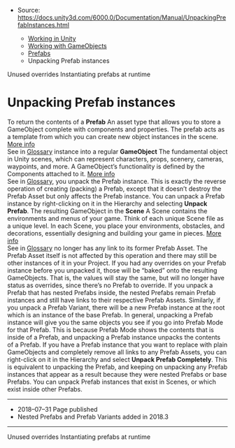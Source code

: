 * Source: https://docs.unity3d.com/6000.0/Documentation/Manual/UnpackingPrefabInstances.html

  * [Working in Unity](https://docs.unity3d.com/6000.0/Documentation/Manual/working-in-unity.html)
  * [Working with GameObjects](https://docs.unity3d.com/6000.0/Documentation/Manual/working-with-gameobjects.html)
  * [Prefabs](https://docs.unity3d.com/6000.0/Documentation/Manual/Prefabs.html)
  * Unpacking Prefab instances


[](https://docs.unity3d.com/6000.0/Documentation/Manual/UnusedOverrides.html)
Unused overrides
[](https://docs.unity3d.com/6000.0/Documentation/Manual/instantiating-prefabs.html)
Instantiating prefabs at runtime
# Unpacking Prefab instances
To return the contents of a **Prefab** An asset type that allows you to store a GameObject complete with components and properties. The prefab acts as a template from which you can create new object instances in the scene. [More info](https://docs.unity3d.com/6000.0/Documentation/Manual/Prefabs.html)  
See in [Glossary](https://docs.unity3d.com/6000.0/Documentation/Manual/Glossary.html#Prefab) instance into a regular **GameObject** The fundamental object in Unity scenes, which can represent characters, props, scenery, cameras, waypoints, and more. A GameObject’s functionality is defined by the Components attached to it. [More info](https://docs.unity3d.com/6000.0/Documentation/Manual/class-GameObject.html)  
See in [Glossary](https://docs.unity3d.com/6000.0/Documentation/Manual/Glossary.html#GameObject), you unpack the Prefab instance. This is exactly the reverse operation of creating (packing) a Prefab, except that it doesn’t destroy the Prefab Asset but only affects the Prefab instance.
You can unpack a Prefab instance by right-clicking on it in the Hierarchy and selecting **Unpack Prefab**. The resulting GameObject in the **Scene** A Scene contains the environments and menus of your game. Think of each unique Scene file as a unique level. In each Scene, you place your environments, obstacles, and decorations, essentially designing and building your game in pieces. [More info](https://docs.unity3d.com/6000.0/Documentation/Manual/CreatingScenes.html)  
See in [Glossary](https://docs.unity3d.com/6000.0/Documentation/Manual/Glossary.html#Scene) no longer has any link to its former Prefab Asset. The Prefab Asset itself is not affected by this operation and there may still be other instances of it in your Project.
If you had any overrides on your Prefab instance before you unpacked it, those will be “baked” onto the resulting GameObjects. That is, the values will stay the same, but will no longer have status as overrides, since there’s no Prefab to override.
If you unpack a Prefab that has nested Prefabs inside, the nested Prefabs remain Prefab instances and still have links to their respective Prefab Assets. Similarly, if you unpack a Prefab Variant, there will be a new Prefab instance at the root which is an instance of the base Prefab.
In general, unpacking a Prefab instance will give you the same objects you see if you go into Prefab Mode for that Prefab. This is because Prefab Mode shows the contents that is inside of a Prefab, and unpacking a Prefab instance unpacks the contents of a Prefab.
If you have a Prefab instance that you want to replace with plain GameObjects and completely remove all links to any Prefab Assets, you can right-click on it in the Hierarchy and select **Unpack Prefab Completely**. This is equivalent to unpacking the Prefab, and keeping on unpacking any Prefab instances that appear as a result because they were nested Prefabs or base Prefabs.
You can unpack Prefab instances that exist in Scenes, or which exist inside other Prefabs.
* * *
  * 2018–07–31 Page published 
  * Nested Prefabs and Prefab Variants added in 2018.3


* * *
[](https://docs.unity3d.com/6000.0/Documentation/Manual/UnusedOverrides.html)
Unused overrides
[](https://docs.unity3d.com/6000.0/Documentation/Manual/instantiating-prefabs.html)
Instantiating prefabs at runtime
